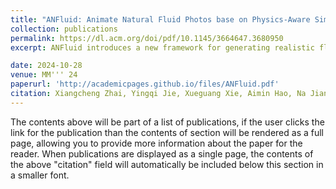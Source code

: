 ```yaml
---
title: "ANFluid: Animate Natural Fluid Photos base on Physics-Aware Simulation and Dual-Flow Texture Learning"
collection: publications
permalink: https://dl.acm.org/doi/pdf/10.1145/3664647.3680950 
excerpt: ANFluid introduces a new framework for generating realistic fluid animations from a single static image by combining physics-aware simulation (PAS) and dual-flow texture learning (DFTL). PAS ensures motion follows physical principles, while DFTL enhances texture prediction through innovative self-supervised techniques, improving animation quality without increasing model parameters. Experimental results show ANFluid outperforms existing methods in terms of physical consistency and content alignment, and user studies confirm its superior quality. The framework also supports interactive editing for dynamic content creation.

date: 2024-10-28
venue: MM''' 24
paperurl: 'http://academicpages.github.io/files/ANFluid.pdf'
citation: Xiangcheng Zhai, Yingqi Jie, Xueguang Xie, Aimin Hao, Na Jiang, and Yang Gao. 2024. ANFluid':' Animate Natural Fluid Photos base on Physics-Aware Simulation and Dual-Flow Texture Learning. In Proceedings of the 32nd ACM International Conference on Multimedia (MM '24). Association for Computing Machinery, New York, NY, USA, 3323–3331. https://doi.org/10.1145/3664647.3680950 
---
```


The contents above will be part of a list of publications, if the user clicks the link for the publication than the contents of section will be rendered as a full page, allowing you to provide more information about the paper for the reader. When publications are displayed as a single page, the contents of the above "citation" field will automatically be included below this section in a smaller font.
